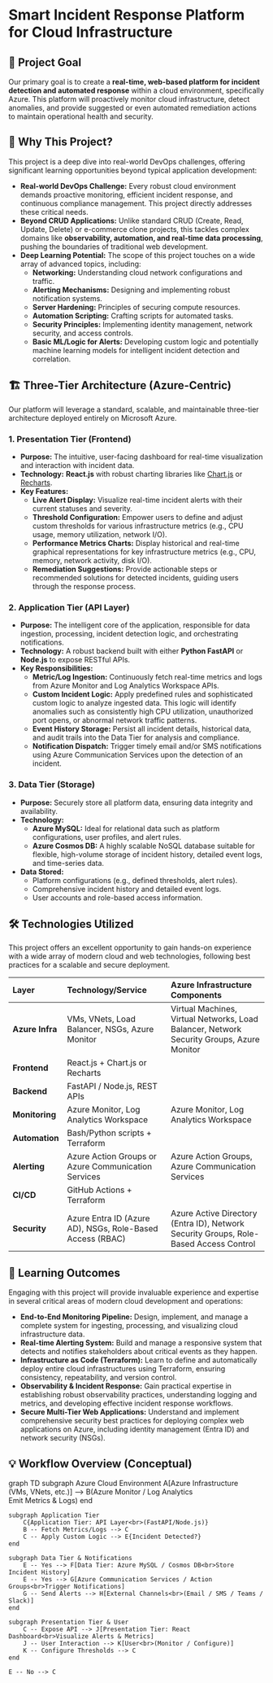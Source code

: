 # Smart Incident Response Platform for Cloud Infrastructure

## 🌟 Project Goal

Our primary goal is to create a **real-time, web-based platform for incident detection and automated response** within a cloud environment, specifically Azure. This platform will proactively monitor cloud infrastructure, detect anomalies, and provide suggested or even automated remediation actions to maintain operational health and security.

## 🚀 Why This Project?

This project is a deep dive into real-world DevOps challenges, offering significant learning opportunities beyond typical application development:

* **Real-world DevOps Challenge:** Every robust cloud environment demands proactive monitoring, efficient incident response, and continuous compliance management. This project directly addresses these critical needs.
* **Beyond CRUD Applications:** Unlike standard CRUD (Create, Read, Update, Delete) or e-commerce clone projects, this tackles complex domains like **observability, automation, and real-time data processing**, pushing the boundaries of traditional web development.
* **Deep Learning Potential:** The scope of this project touches on a wide array of advanced topics, including:
    * **Networking:** Understanding cloud network configurations and traffic.
    * **Alerting Mechanisms:** Designing and implementing robust notification systems.
    * **Server Hardening:** Principles of securing compute resources.
    * **Automation Scripting:** Crafting scripts for automated tasks.
    * **Security Principles:** Implementing identity management, network security, and access controls.
    * **Basic ML/Logic for Alerts:** Developing custom logic and potentially machine learning models for intelligent incident detection and correlation.

## 🏗️ Three-Tier Architecture (Azure-Centric)

Our platform will leverage a standard, scalable, and maintainable three-tier architecture deployed entirely on Microsoft Azure.

### 1. Presentation Tier (Frontend)

* **Purpose:** The intuitive, user-facing dashboard for real-time visualization and interaction with incident data.
* **Technology:** **React.js** with robust charting libraries like [Chart.js](https://www.chartjs.org/) or [Recharts](http://recharts.org/en-US/).
* **Key Features:**
    * **Live Alert Display:** Visualize real-time incident alerts with their current statuses and severity.
    * **Threshold Configuration:** Empower users to define and adjust custom thresholds for various infrastructure metrics (e.g., CPU usage, memory utilization, network I/O).
    * **Performance Metrics Charts:** Display historical and real-time graphical representations for key infrastructure metrics (e.g., CPU, memory, network activity, disk I/O).
    * **Remediation Suggestions:** Provide actionable steps or recommended solutions for detected incidents, guiding users through the response process.

### 2. Application Tier (API Layer)

* **Purpose:** The intelligent core of the application, responsible for data ingestion, processing, incident detection logic, and orchestrating notifications.
* **Technology:** A robust backend built with either **Python FastAPI** or **Node.js** to expose RESTful APIs.
* **Key Responsibilities:**
    * **Metric/Log Ingestion:** Continuously fetch real-time metrics and logs from Azure Monitor and Log Analytics Workspace APIs.
    * **Custom Incident Logic:** Apply predefined rules and sophisticated custom logic to analyze ingested data. This logic will identify anomalies such as consistently high CPU utilization, unauthorized port opens, or abnormal network traffic patterns.
    * **Event History Storage:** Persist all incident details, historical data, and audit trails into the Data Tier for analysis and compliance.
    * **Notification Dispatch:** Trigger timely email and/or SMS notifications using Azure Communication Services upon the detection of an incident.

### 3. Data Tier (Storage)

* **Purpose:** Securely store all platform data, ensuring data integrity and availability.
* **Technology:**
    * **Azure MySQL:** Ideal for relational data such as platform configurations, user profiles, and alert rules.
    * **Azure Cosmos DB:** A highly scalable NoSQL database suitable for flexible, high-volume storage of incident history, detailed event logs, and time-series data.
* **Data Stored:**
    * Platform configurations (e.g., defined thresholds, alert rules).
    * Comprehensive incident history and detailed event logs.
    * User accounts and role-based access information.

## 🛠️ Technologies Utilized

This project offers an excellent opportunity to gain hands-on experience with a wide array of modern cloud and web technologies, following best practices for a scalable and secure deployment.

| Layer                | Technology/Service                                       | Azure Infrastructure Components                                   |
| :------------------- | :------------------------------------------------------- | :---------------------------------------------------------------- |
| **Azure Infra** | VMs, VNets, Load Balancer, NSGs, Azure Monitor           | Virtual Machines, Virtual Networks, Load Balancer, Network Security Groups, Azure Monitor |
| **Frontend** | React.js + Chart.js or Recharts                          |                                                                   |
| **Backend** | FastAPI / Node.js, REST APIs                             |                                                                   |
| **Monitoring** | Azure Monitor, Log Analytics Workspace                   | Azure Monitor, Log Analytics Workspace                            |
| **Automation** | Bash/Python scripts + Terraform                          |                                                                   |
| **Alerting** | Azure Action Groups or Azure Communication Services      | Azure Action Groups, Azure Communication Services                 |
| **CI/CD** | GitHub Actions + Terraform                               |                                                                   |
| **Security** | Azure Entra ID (Azure AD), NSGs, Role-Based Access (RBAC) | Azure Active Directory (Entra ID), Network Security Groups, Role-Based Access Control |

## 🧠 Learning Outcomes

Engaging with this project will provide invaluable experience and expertise in several critical areas of modern cloud development and operations:

* **End-to-End Monitoring Pipeline:** Design, implement, and manage a complete system for ingesting, processing, and visualizing cloud infrastructure data.
* **Real-time Alerting System:** Build and manage a responsive system that detects and notifies stakeholders about critical events as they happen.
* **Infrastructure as Code (Terraform):** Learn to define and automatically deploy entire cloud infrastructures using Terraform, ensuring consistency, repeatability, and version control.
* **Observability & Incident Response:** Gain practical expertise in establishing robust observability practices, understanding logging and metrics, and developing effective incident response workflows.
* **Secure Multi-Tier Web Applications:** Understand and implement comprehensive security best practices for deploying complex web applications on Azure, including identity management (Entra ID) and network security (NSGs).

## 💡 Workflow Overview (Conceptual)


graph TD
    subgraph Azure Cloud Environment
        A[Azure Infrastructure<br>(VMs, VNets, etc.)] --> B(Azure Monitor / Log Analytics<br>Emit Metrics & Logs)
    end

    subgraph Application Tier
        C{Application Tier: API Layer<br>(FastAPI/Node.js)}
        B -- Fetch Metrics/Logs --> C
        C -- Apply Custom Logic --> E{Incident Detected?}
    end

    subgraph Data Tier & Notifications
        E -- Yes --> F[Data Tier: Azure MySQL / Cosmos DB<br>Store Incident History]
        E -- Yes --> G[Azure Communication Services / Action Groups<br>Trigger Notifications]
        G -- Send Alerts --> H[External Channels<br>(Email / SMS / Teams / Slack)]
    end

    subgraph Presentation Tier & User
        C -- Expose API --> J[Presentation Tier: React Dashboard<br>Visualize Alerts & Metrics]
        J -- User Interaction --> K[User<br>(Monitor / Configure)]
        K -- Configure Thresholds --> C
    end

    E -- No --> C
